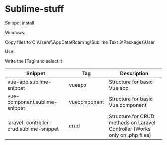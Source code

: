 # Sublime-stuff

Snippet install

Windows:

Copy files to C:\Users\\<User>\AppData\Roaming\Sublime Text 3\Packages\User

Use:

Write the [Tag] and select it

| Snippet  | Tag | Description |
| ------------- | ------------- | ------------- |
| vue-app.sublime-snippet  | vueapp  | Structure for basic Vue app |
| vue-component.sublime-snippet  | vuecomponent  | Structure for basic Vue component |
| laravel-controller-crud.sublime-snippet  | crud | Structure for CRUD methods on Laravel Controller (Works only on .php files) |

